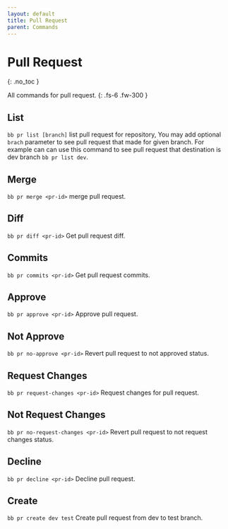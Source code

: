 ```yaml
---
layout: default
title: Pull Request
parent: Commands
---
```


# Pull Request
{: .no_toc }

All commands for pull request.
{: .fs-6 .fw-300 }

## List
`bb pr list [branch]` list pull request for repository, You may add optional `brach` parameter to see pull request that made for given branch. For example can can use this command to see pull request that destination is dev branch `bb pr list dev`.

## Merge 
`bb pr merge <pr-id>` merge pull request.

## Diff 
`bb pr diff <pr-id>` Get pull request diff.

## Commits 
`bb pr commits <pr-id>` Get pull request commits.

## Approve
`bb pr approve <pr-id>` Approve pull request.

## Not Approve
`bb pr no-approve <pr-id>` Revert pull request to not approved status.

## Request Changes
`bb pr request-changes <pr-id>` Request changes for pull request.

## Not Request Changes
`bb pr no-request-changes <pr-id>` Revert pull request to not request changes status.

## Decline
`bb pr decline <pr-id>` Decline pull request.

## Create
`bb pr create dev test` Create pull request from dev to test branch.
